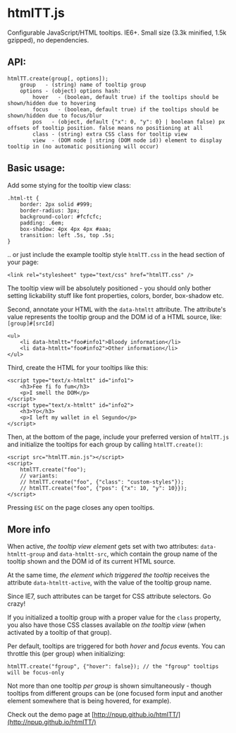htmlTT.js
=====

Configurable JavaScript/HTML tooltips. IE6+. Small size (3.3k minified, 1.5k gzipped), no dependencies.


## API:

	htmlTT.create(group[, options]);
		group 	- (string) name of tooltip group
		options - (object) options hash:
			hover	- (boolean, default true) if the tooltips should be shown/hidden due to hovering
			focus	- (boolean, default true) if the tooltips should be shown/hidden due to focus/blur
			pos   - (object, default {"x": 0, "y": 0} | boolean false) px offsets of tooltip position. false means no positioning at all
			class - (string) extra CSS class for tooltip view
			view  - (DOM node | string (DOM node id)) element to display tooltip in (no automatic positioning will occur)


## Basic usage:

Add some stying for the tooltip view class:

	.html-tt {
		border: 2px solid #999;
		border-radius: 3px;
		background-color: #fcfcfc;
		padding: .6em;
		box-shadow: 4px 4px 4px #aaa;
		transition: left .5s, top .5s;
	}

.. or just include the example tooltip style `htmlTT.css` in the head section of your page:
  
	<link rel="stylesheet" type="text/css" href="htmlTT.css" />

The tooltip view will be absolutely positioned - you should only bother setting lickability stuff like font properties, colors, border, box-shadow etc.


Second, annotate your HTML with the `data-htmltt` attribute.
The attribute's value represents the tooltip group and the DOM id of a HTML source, like:
`[group]#[srcId]`

	<ul>
		<li data-htmltt="foo#info1">Bloody information</li>
		<li data-htmltt="foo#info2">Other information</li>
	</ul>


Third, create the HTML for your tooltips like this:

	<script type="text/x-htmltt" id="info1">
		<h3>Fee fi fo fum</h3>
		<p>I smell the DOM</p>
	</script>
	<script type="text/x-htmltt" id="info2">
		<h3>Yo</h3>
		<p>I left my wallet in el Segundo</p>
	</script>


Then, at the bottom of the page, include your preferred version of `htmlTT.js` and initialize the tooltips for each group by calling `htmlTT.create()`:
	
	<script src="htmlTT.min.js"></script>
	<script>
		htmlTT.create("foo");
		// variants:
		// htmlTT.create("foo", {"class": "custom-styles"});
		// htmlTT.create("foo", {"pos": {"x": 10, "y": 10}});
	</script>
	

Pressing `ESC` on the page closes any open tooltips.

## More info

When active, *the tooltip view element* gets set with two attributes: `data-htmltt-group` and `data-htmltt-src`, which contain the group name of the tooltip shown and the DOM id of its current HTML source.

At the same time, *the element which triggered the tooltip* receives the attribute `data-htmltt-active`, with the value of the tooltip group name.

Since IE7, such attributes can be target for CSS attribute selectors. Go crazy!

If you initialized a tooltip group with a proper value for the `class` property, you also have those CSS classes available on *the tooltip view* (when activated by a tooltip of that group).

Per default, tooltips are triggered for both *hover* and *focus* events. You can throttle this (per group) when initializing:

	htmlTT.create("fgroup", {"hover": false}); // the "fgroup" tooltips will be focus-only

Not more than one tooltip *per group* is shown simultaneously - though tooltips from different groups can be (one focused form input and another element somewhere that is being hovered, for example).

Check out the demo page at [http://npup.github.io/htmlTT/](http://npup.github.io/htmlTT/)
